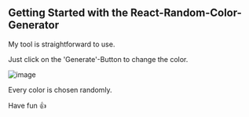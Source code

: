 ## Getting Started with the React-Random-Color-Generator

My tool is straightforward to use.

Just click on the 'Generate'-Button to change the color.

![image](https://user-images.githubusercontent.com/109429979/189959517-70d2333b-6302-4245-a1fe-33dd1f8108c5.png)

Every color is chosen randomly.

Have fun 👍
